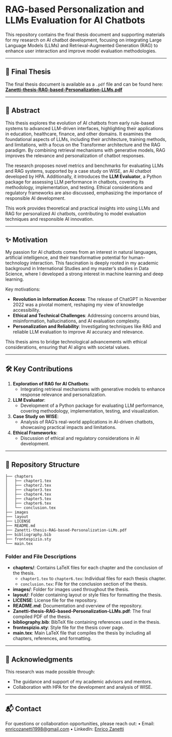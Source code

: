 # RAG-based Personalization and LLMs Evaluation for AI Chatbots

This repository contains the final thesis document and supporting materials for my research on AI chatbot development, focusing on integrating Large Language Models (LLMs) and Retrieval-Augmented Generation (RAG) to enhance user interaction and improve model evaluation methodologies.

---

## 📄 Final Thesis

The final thesis document is available as a `.pdf` file and can be found here:
**[Zanetti-thesis-RAG-based-Personalization-LLMs.pdf](./Zanetti-thesis-RAG-based-Personalization-LLMs-Evaluation-AI-Chatbots.pdf)**

---

## 📖 Abstract

This thesis explores the evolution of AI chatbots from early rule-based systems to advanced LLM-driven interfaces, highlighting their applications in education, healthcare, finance, and other domains. It examines the foundational aspects of LLMs, including their architecture, training methods, and limitations, with a focus on the Transformer architecture and the RAG paradigm. By combining retrieval mechanisms with generative models, RAG improves the relevance and personalization of chatbot responses.

The research proposes novel metrics and benchmarks for evaluating LLMs and RAG systems, supported by a case study on WISE, an AI chatbot developed by HPA. Additionally, it introduces the **LLM Evaluator**, a Python package for assessing LLM performance in chatbots, covering its methodology, implementation, and testing. Ethical considerations and regulatory frameworks are also discussed, emphasizing the importance of responsible AI development.

This work provides theoretical and practical insights into using LLMs and RAG for personalized AI chatbots, contributing to model evaluation techniques and responsible AI innovation.

---

## ✨ Motivation

My passion for AI chatbots comes from an interest in natural languages, artificial intelligence, and their transformative potential for human-technology interaction. This fascination is deeply rooted in my academic background in International Studies and my master’s studies in Data Science, where I developed a strong interest in machine learning and deep learning.

Key motivations:
- **Revolution in Information Access**: The release of ChatGPT in November 2022 was a pivotal moment, reshaping my view of knowledge accessibility.
- **Ethical and Technical Challenges**: Addressing concerns around bias, misinformation, hallucinations, and AI evaluation complexity.
- **Personalization and Reliability**: Investigating techniques like RAG and reliable LLM evaluation to improve AI accuracy and relevance.

This thesis aims to bridge technological advancements with ethical considerations, ensuring that AI aligns with societal values.

---

## 🛠️ Key Contributions

1. **Exploration of RAG for AI Chatbots**:
   - Integrating retrieval mechanisms with generative models to enhance response relevance and personalization.
2. **LLM Evaluator**:
   - Development of a Python package for evaluating LLM performance, covering methodology, implementation, testing, and visualization.
3. **Case Study on WISE**:
   - Analysis of RAG’s real-world applications in AI-driven chatbots, showcasing practical impacts and limitations.
4. **Ethical Frameworks**:
   - Discussion of ethical and regulatory considerations in AI development.

---

## 📂 Repository Structure

```plaintext
├── chapters
│   ├── chapter1.tex
│   ├── chapter2.tex
│   ├── chapter3.tex
│   ├── chapter4.tex
│   ├── chapter5.tex
│   ├── chapter6.tex
│   └── conclusion.tex
├── images
├── layout
├── LICENSE
├── README.md
├── Zanetti-thesis-RAG-based-Personalization-LLMs.pdf
├── bibliography.bib
├── frontespizio.sty
└── main.tex
```
### Folder and File Descriptions

- **chapters/**: Contains LaTeX files for each chapter and the conclusion of the thesis.
  - `chapter1.tex` to `chapter6.tex`: Individual files for each thesis chapter.
  - `conclusion.tex`: File for the conclusion section of the thesis.
- **images/**: Folder for images used throughout the thesis.
- **layout/**: Folder containing layout or style files for formatting the thesis.
- **LICENSE**: License file for the repository.
- **README.md**: Documentation and overview of the repository.
- **Zanetti-thesis-RAG-based-Personalization-LLMs.pdf**: The final compiled PDF of the thesis.
- **bibliography.bib**: BibTeX file containing references used in the thesis.
- **frontespizio.sty**: Style file for the thesis cover page.
- **main.tex**: Main LaTeX file that compiles the thesis by including all chapters, references, and formatting.

---

## 🤝 Acknowledgments

This research was made possible through:
- The guidance and support of my academic advisors and mentors.
- Collaboration with HPA for the development and analysis of WISE.

---

## 📬 Contact

For questions or collaboration opportunities, please reach out:
	•	Email: enricozanetti1998@gmail.com
	•	LinkedIn: [Enrico Zanetti](https://www.linkedin.com/in/enrico-zanetti/)
